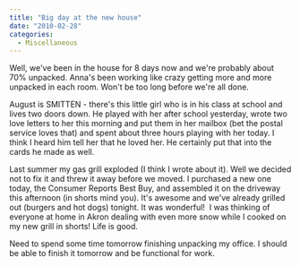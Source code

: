 ```yaml
---
title: "Big day at the new house"
date: "2010-02-28"
categories: 
  - Miscellaneous
---
```


Well, we've been in the house for 8 days now and we're probably about 70% unpacked. Anna's been working like crazy getting more and more unpacked in each room. Won't be too long before we're all done.

August is SMITTEN - there's this little girl who is in his class at school and lives two doors down. He played with her after school yesterday, wrote two love letters to her this morning and put them in her mailbox (bet the postal service loves that) and spent about three hours playing with her today. I think I heard him tell her that he loved her. He certainly put that into the cards he made as well.

Last summer my gas grill exploded (I think I wrote about it). Well we decided not to fix it and threw it away before we moved. I purchased a new one today, the Consumer Reports Best Buy, and assembled it on the driveway this afternoon (in shorts mind you). It's awesome and we've already grilled out (burgers and hot dogs) tonight. It was wonderful!  I was thinking of everyone at home in Akron dealing with even more snow while I cooked on my new grill in shorts! Life is good.

Need to spend some time tomorrow finishing unpacking my office. I should be able to finish it tomorrow and be functional for work.
